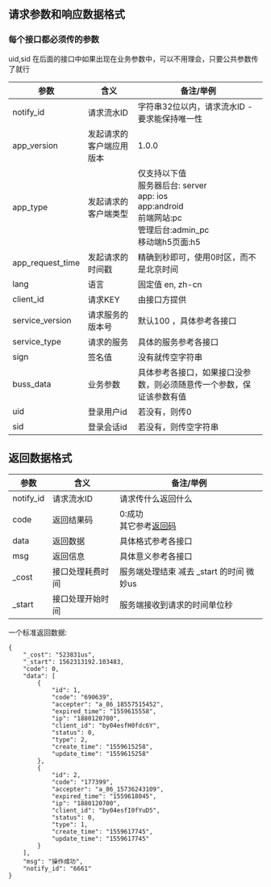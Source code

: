 ## 请求参数和响应数据格式

### 每个接口都必须传的参数

uid,sid 在后面的接口中如果出现在业务参数中，可以不用理会，只要公共参数传了就行

| 参数             | 含义                     | 备注/举例                                                    |
| ---------------- | ------------------------ | ------------------------------------------------------------ |
| notify_id        | 请求流水ID               | 字符串32位以内，请求流水ID - 要求能保持唯一性                |
| app_version      | 发起请求的客户端应用版本 | 1.0.0                                                        |
| app_type         | 发起请求的客户端类型     | 仅支持以下值<br />服务器后台: server<br />app: ios<br />app:android<br />前端网站:pc<br />管理后台:admin_pc<br />移动端h5页面:h5 |
| app_request_time | 发起请求的时间戳         | 精确到秒即可，使用0时区，而不是北京时间                      |
| lang             | 语言                     | 固定值 en, zh-cn                                                 |
| client_id        | 请求KEY                  | 由接口方提供                                                 |
| service_version  | 请求服务的版本号         | 默认100 ，具体参考各接口                                     |
| service_type     | 请求的服务               | 具体的服务参考各接口                                         |
| sign             | 签名值                   | 没有就传空字符串                                             |
| buss_data        | 业务参数                 | 具体参考各接口，如果接口没参数，则必须随意传一个参数，保证该参数有值 |
| uid              | 登录用户id               | 若没有，则传0                                                |
| sid              | 登录会话id               | 若没有，则传空字符串                                         |



## 返回数据格式

| 参数      | 含义             | 备注/举例                                     |
| --------- | ---------------- | --------------------------------------------- |
| notify_id | 请求流水ID       | 请求传什么返回什么                            |
| code      | 返回结果码       | 0:成功<br />其它参考[返回码](./ReturnCode.md) |
| data      | 返回数据         | 具体格式参考各接口                            |
| msg       | 返回信息         | 具体意义参考各接口                            |
| _cost     | 接口处理耗费时间 | 服务端处理结束 减去 _start 的时间 微妙us      |
| _start    | 接口处理开始时间 | 服务端接收到请求的时间单位秒                  |

一个标准返回数据:

```
{
    "_cost": "523831us",
    "_start": 1562313192.103483,
    "code": 0,
    "data": [
        {
            "id": 1,
            "code": "690639",
            "accepter": "a_86_18557515452",
            "expired_time": "1559615558",
            "ip": "1880120700",
            "client_id": "by04esfH0fdc6Y",
            "status": 0,
            "type": 2,
            "create_time": "1559615258",
            "update_time": "1559615258"
        },
        {
            "id": 2,
            "code": "177399",
            "accepter": "a_86_15736243109",
            "expired_time": "1559618045",
            "ip": "1880120700",
            "client_id": "by04esfI0fYuD5",
            "status": 0,
            "type": 1,
            "create_time": "1559617745",
            "update_time": "1559617745"
        }
    ],
    "msg": "操作成功",
    "notify_id": "6661"
}
```

